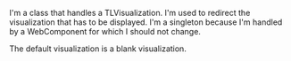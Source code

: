 I'm a class that handles a TLVisualization. I'm used to redirect the visualization that has to be displayed.
I'm a singleton because I'm handled by a WebComponent for which I should not change.

The default visualization is a blank visualization.